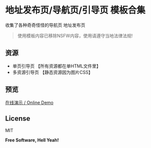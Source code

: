 # 地址发布页/导航页/引导页 模板合集

收集了各种奇奇怪怪的导航页 地址发布页 
>使用模板内容已移除NSFW内容，使用请遵守当地法律法规!

## 资源

- 单页引导页 【所有资源都在单HTML文件里】
- 多资源引导页 【静态资源因为图片CSS】

## 预览

[ 在线演示 / Online Demo ](https://posir.github.io/daohang-templates/demo/index.html)


## License
MIT

**Free Software, Hell Yeah!**

